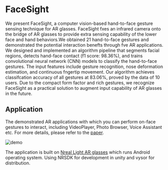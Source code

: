 
# FaceSight
We present FaceSight, a computer vision-based hand-to-face gesture
sensing technique for AR glasses. FaceSight fxes an infrared camera
onto the bridge of AR glasses to provide extra sensing capability of
the lower face and hand behaviors.We obtained 21 hand-to-face gestures
and demonstrated the potential interaction benefts through
fve AR applications. We designed and implemented an algorithm
pipeline that segments facial regions, detects hand-face contact (f1 score: 98.36%), and trains convolutional neural network (CNN) models
to classify the hand-to-face gestures. The input features include
gesture recognition, nose deformation estimation, and continuous
fngertip movement. Our algorithm achieves classifcation accuracy
of all gestures at 83.06%, proved by the data of 10 users. Due to the
compact form factor and rich gestures, we recognize FaceSight as a
practical solution to augment input capability of AR glasses in the
future.


## Application
The demonstrated AR applications with which you can perform on-face gestures to interact, including VideoPlayer, Photo Browser, Voice Assistant etc. For more details, please refer to the [paper](https://pi.cs.tsinghua.edu.cn/lab/papers/FaceSight.pdf).

![demo](./demo.gif)

The application is built on [Nreal Light AR glasses](https://www.nreal.ai/light/) which runs Android operating system. Using NRSDK for development in unity and vysor for distribution.
